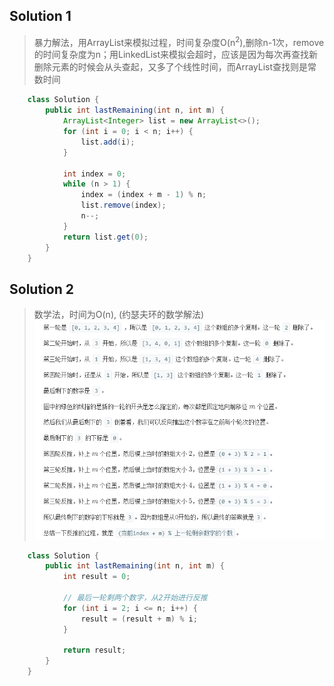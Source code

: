 ## Solution 1
> 暴力解法，用ArrayList来模拟过程，时间复杂度O(n<sup>2</sup>),删除n-1次，remove的时间复杂度为n；用LinkedList来模拟会超时，应该是因为每次再查找新删除元素的时候会从头查起，又多了个线性时间，而ArrayList查找则是常数时间

```java
    class Solution {
        public int lastRemaining(int n, int m) {
            ArrayList<Integer> list = new ArrayList<>();
            for (int i = 0; i < n; i++) {
                list.add(i);
            }

            int index = 0;
            while (n > 1) {
                index = (index + m - 1) % n;
                list.remove(index);
                n--;
            }
            return list.get(0);
        }
    }
```

## Solution 2
> 数学法，时间为O(n), (约瑟夫环的数学解法)
![约瑟夫环的数学解法](./imgs/offer62.png)

```java
    class Solution {
        public int lastRemaining(int n, int m) {
            int result = 0;

            // 最后一轮剩两个数字，从2开始进行反推
            for (int i = 2; i <= n; i++) {
                result = (result + m) % i;
            }
            
            return result;
        }
    }
```
